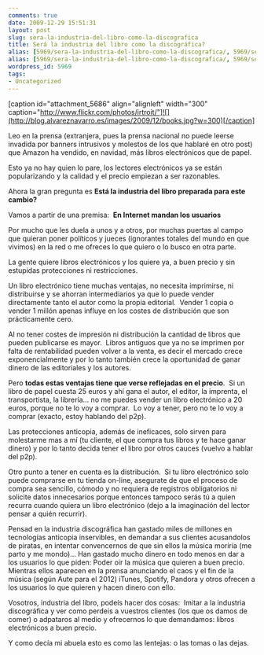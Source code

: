 ```yaml
---
comments: true
date: 2009-12-29 15:51:31
layout: post
slug: sera-la-industria-del-libro-como-la-discografica
title: Será la industria del libro como la discográfica?
alias: [5969/sera-la-industria-del-libro-como-la-discografica/, 5969/sera-la-industria-del-libro-como-la-discografica]
alias: [5969/sera-la-industria-del-libro-como-la-discografica/, 5969/sera-la-industria-del-libro-como-la-discografica]
wordpress_id: 5969
tags:
- Uncategorized
---
```


[](http://pulse2.com/2009/12/29/amazon-com-announces-that-e-book-sales-passes-paper-books-on-christmas-day/)

[caption id="attachment_5686" align="alignleft" width="300" caption="http://www.flickr.com/photos/irtroit/"]![](http://blog.alvareznavarro.es/images/2009/12/books.jpg?w=300)[/caption]

Leo en la prensa (extranjera, pues la prensa nacional no puede leerse invadida por banners intrusivos y molestos de los que hablaré en otro post) que Amazon ha vendido, en navidad, más libros electrónicos que de papel.

Esto ya no hay quien lo pare, los lectores electrónicos ya se están popularizando y la calidad y el precio empiezan a ser razonables.

Ahora la gran pregunta es **Está la industria del libro preparada para este cambio?**

Vamos a partir de una premisa:  **En Internet mandan los usuarios**

Por mucho que les duela a unos y a otros, por muchas puertas al campo que quieran poner políticos y jueces (ignorantes totales del mundo en que vivimos) en la red o me ofreces lo que quiero o lo busco en otra parte.

La gente quiere libros electrónicos y los quiere ya, a buen precio y sin estupidas protecciones ni restricciones.

Un libro electrónico tiene muchas ventajas, no necesita imprimirse, ni distribuirse y se ahorran intermediarios ya que lo puede vender directamente tanto el autor como la propia editorial.  Vender 1 copia o vender 1 millón apenas influye en los costes de distribución que son prácticamente cero.

Al no tener costes de impresión ni distribución la cantidad de libros que pueden publicarse es mayor.  Libros antiguos que ya no se imprimen por falta de rentabilidad pueden volver a la venta, es decir el mercado crece exponencialmente y por lo tanto también crece la oportunidad de ganar dinero de las editoriales y los autores.

Pero **todas estas ventajas tiene que verse reflejadas en el precio**.  Si un libro de papel cuesta 25 euros y ahí gana el autor, el editor, la imprenta, el transportista, la librería... no me puedes vender un libro electrónico a 20 euros, porque no te lo voy a comprar.  Lo voy a tener, pero no te lo voy a comprar (exacto, estoy hablando del p2p).

Las protecciones anticopia, además de ineficaces, solo sirven para molestarme mas a mí (tu cliente, el que compra tus libros y te hace ganar dinero) y por lo tanto decida tener el libro por otros cauces (vuelvo a hablar del p2p).

Otro punto a tener en cuenta es la distribución.  Si tu libro electrónico solo puede comprarse en tu tienda on-line, asegurate de que el proceso de compra sea sencillo, cómodo y no requiera de registros obligatorios ni solicite datos innecesarios porque entonces tampoco serás tú a quien recurra cuando quiera un libro electrónico (dejo a la imaginación del lector pensar a quién recurrir).

Pensad en la industria discográfica han gastado miles de millones en tecnologías anticopia inservibles, en demandar a sus clientes acusandolos de piratas, en intentar convencernos de que sin ellos la música moriría (me parto y me mondo)... Han gastado mucho dinero en todo menos en dar a los usuarios lo que piden: Poder oir la música que quieren a buen precio.   Mientras ellos aparecen en la prensa anunciando el caos y el fin de la música (según Aute para el 2012) iTunes, Spotify, Pandora y otros ofrecen a los usuarios lo que quieren y hacen dinero con ello.

Vosotros, industria del libro, podeís hacer dos cosas:  Imitar a la industria discográfica y ver como perdeis a vuestros clientes (los que os damos de comer) o adpataros al medio y ofrecernos lo que demandamos: libros electrónicos a buen precio.

Y como decía mi abuela esto es como las lentejas: o las tomas o las dejas.
